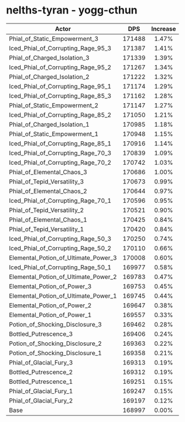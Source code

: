 # nelths-tyran - yogg-cthun
| Actor | DPS | Increase |
|---|:---:|:---:|
|Phial_of_Static_Empowerment_3|171488|1.47%|
|Iced_Phial_of_Corrupting_Rage_95_3|171387|1.41%|
|Phial_of_Charged_Isolation_3|171339|1.39%|
|Iced_Phial_of_Corrupting_Rage_95_2|171267|1.34%|
|Phial_of_Charged_Isolation_2|171222|1.32%|
|Iced_Phial_of_Corrupting_Rage_95_1|171174|1.29%|
|Iced_Phial_of_Corrupting_Rage_85_3|171162|1.28%|
|Phial_of_Static_Empowerment_2|171147|1.27%|
|Iced_Phial_of_Corrupting_Rage_85_2|171050|1.21%|
|Phial_of_Charged_Isolation_1|170985|1.18%|
|Phial_of_Static_Empowerment_1|170948|1.15%|
|Iced_Phial_of_Corrupting_Rage_85_1|170916|1.14%|
|Iced_Phial_of_Corrupting_Rage_70_3|170839|1.09%|
|Iced_Phial_of_Corrupting_Rage_70_2|170742|1.03%|
|Phial_of_Elemental_Chaos_3|170686|1.00%|
|Phial_of_Tepid_Versatility_3|170673|0.99%|
|Phial_of_Elemental_Chaos_2|170644|0.97%|
|Iced_Phial_of_Corrupting_Rage_70_1|170596|0.95%|
|Phial_of_Tepid_Versatility_2|170521|0.90%|
|Phial_of_Elemental_Chaos_1|170425|0.84%|
|Phial_of_Tepid_Versatility_1|170420|0.84%|
|Iced_Phial_of_Corrupting_Rage_50_3|170250|0.74%|
|Iced_Phial_of_Corrupting_Rage_50_2|170110|0.66%|
|Elemental_Potion_of_Ultimate_Power_3|170008|0.60%|
|Iced_Phial_of_Corrupting_Rage_50_1|169977|0.58%|
|Elemental_Potion_of_Ultimate_Power_2|169783|0.47%|
|Elemental_Potion_of_Power_3|169753|0.45%|
|Elemental_Potion_of_Ultimate_Power_1|169745|0.44%|
|Elemental_Potion_of_Power_2|169647|0.38%|
|Elemental_Potion_of_Power_1|169557|0.33%|
|Potion_of_Shocking_Disclosure_3|169462|0.28%|
|Bottled_Putrescence_3|169406|0.24%|
|Potion_of_Shocking_Disclosure_2|169363|0.22%|
|Potion_of_Shocking_Disclosure_1|169358|0.21%|
|Phial_of_Glacial_Fury_3|169313|0.19%|
|Bottled_Putrescence_2|169312|0.19%|
|Bottled_Putrescence_1|169251|0.15%|
|Phial_of_Glacial_Fury_1|169247|0.15%|
|Phial_of_Glacial_Fury_2|169197|0.12%|
|Base|168997|0.00%|
